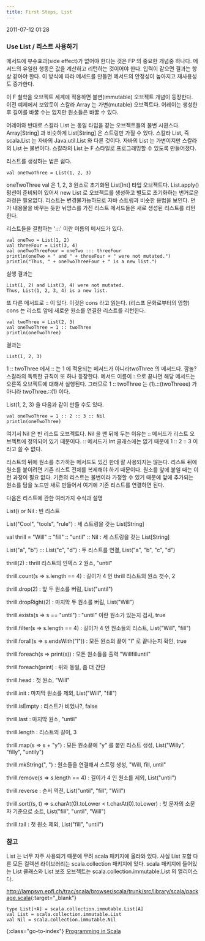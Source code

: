 ```yaml
---
title: First Steps, List
---
```


2011-07-12 01:28

### Use List / 리스트 사용하기

메서드에 부수효과(side effect)가 없어야 한다는 것은 FP 의 중요한 개념중 하나다.
메서드의 유일한 행동은 값을 계산하고 리턴하는 것이어야 한다.
입력이 같으면 결과는 항상 같아야 한다.
이 방식에 따라 메서드를 만들면 메서드의 안정성이 높아지고 재사용성도 증가한다.

이 F 철학을 오브젝트 세계에 적용하면 불변(immutable) 오브젝트 개념이 등장한다.
이전 예제에서 보았듯이 스칼라 Array 는 가변(mutable) 오브젝트다.
어레이는 생성한 후 길이를 바꿀 수는 없지만 원소들은 바꿀 수 있다.

어레이와 반대로 스칼라 List 는 동일 타입을 같는 오브젝트들의 불변 시퀀스다.
Array[String] 과 비슷하게 List[String] 은 스트링만 가질 수 있다.
스칼라 List, 즉 scala.List 는 자바의 Java.util.List 와 다른 것이다.
자바의 List 는 가변이지만 스칼라의 List 는 불변이다.
스칼라의 List 는 F 스타일로 프로그래밍할 수 있도록 만들어졌다.

리스트를 생성하는 법은 쉽다.

    val oneTwoThree = List(1, 2, 3)

oneTwoThree val 은 1, 2, 3 원소로 초기화된 List[Int] 타입 오브젝트다.
List.apply() 펑션이 준비되어 있어서 new List 로 오브젝트를 생성하고 별도로 초기화하는 번거로운 과정은 필요없다.
리스트는 변경불가능하므로 자바 스트링과 비슷한 용법을 보인다.
먼가 내용물을 바꾸는 듯한 뉘앙스를 가진 리스트 메서드들은 새로 생성된 리스트를 리턴한다.

리스트들을 결합하는 ':::' 이란 이름의 메서드가 있다.

    val oneTwo = List(1, 2)
    val threeFour = List(3, 4)
    val oneTwoThreeFour = oneTwo ::: threeFour
    println(oneTwo + " and " + threeFour + " were not mutated.")
    println("Thus, " + oneTwoThreeFour + " is a new list.")

실행 결과는

    List(1, 2) and List(3, 4) were not mutated.
    Thus, List(1, 2, 3, 4) is a new list.

또 다른 메서드로 :: 이 있다. 이것은 cons 라고 읽는다. (리스프 문화로부터의 영향)
cons 는 리스트 앞에 새로운 원소를 연결한 리스트를 리턴한다.

    val twoThree = List(2, 3)
    val oneTwoThree = 1 :: twoThree
    println(oneTwoThree)

결과는

    List(1, 2, 3)

1 :: twoThree 에서 :: 는 1 에 적용되는 메서드가 아니라twoThree 의 메서드다. 깜놀?
스칼라의 독특한 규칙이 또 하나 등장한다.
메서드 이름이 : 으로 끝나면 해당 메서드는 오른쪽 오브젝트에 대해서 실행된다.
그러므로 1 :: twoThree 는 (1).::(twoThreee) 가 아니라 twoThree.::(1) 이다.

List(1, 2, 3) 을 다음과 같이 만들 수도 있다.

    val oneTwoThree = 1 :: 2 :: 3 :: Nil
    println(oneTwoThree)

여기서 Nil 은 빈 리스트 오브젝트다.
Nil 을 맨 뒤에 두는 이유는 :: 메서드가 리스트 오브젝트에 정의되어 있기 때문이다.
:: 메서드가 Int 클래스에는 없기 때문에 1 :: 2 :: 3 이라고 쓸 수 없다.

리스트의 뒤에 원소를 추가하는 메서드도 있긴 한데 잘 사용되지는 않는다.
리스트 뒤에 원소를 붙이려면 기존 리스트 전체를 복제해야 하기 때문이다.
원소를 앞에 붙일 때는 이런 과정이 필요 없다.
기존의 리스트는 불변이라 가정할 수 있기 때문에
앞에 추가되는 원소를 담을 노드만 새로 만들어서 여기에 기존 리스트를 연결하면 된다.

다음은 리스트에 관한 여러가지 수식과 설명

List() or Nil : 빈 리스트

List("Cool", "tools", "rule") : 세 스트링을 갖는 List[String]

val thrill = "Will" :: "fill" :: "until" :: Nil : 세 스트링을 갖는 List[String]

List("a", "b") ::: List("c", "d") : 두 리스트를 연결, List("a", "b", "c", "d")

thrill(2) : thrill 리스트의 인덱스 2 원소, "until"

thrill.count(s => s.length == 4) : 길이가 4 인 thrill 리스트의 원소 갯수, 2

thrill.drop(2) : 앞 두 원소를 버림, List("until")

thrill.dropRight(2) : 마지막 두 원소를 버림, List("Will")

thrill.exists(s => s == "until") : "until" 이란 원소가 있는지 검사, true

thrill.filter(s => s.length == 4) : 길이가 4 인 원소들의 리스트, List("Will", "fill")

thrill.forall(s => s.endsWith("l")) : 모든 원소의 끝이 "l" 로 끝나는지 확인, true

thrill.foreach(s => print(s)) : 모든 원소들을 출력 "Willfilluntil"

thrill.foreach(print) : 위와 동일, 좀 더 간단

thrill.head : 첫 원소, "Will"

thrill.init : 마지막 원소를 제외, List("Will", "fill")

thrill.isEmpty : 리스트가 비었나?, false

thrill.last : 마지막 원소, "until"

thrill.length : 리스트의 길이, 3

thrill.map(s => s + "y") : 모든 원소끝에 "y" 를 붙인 리스트 생성, List("Willy", "filly", "untily")

thrill.mkString(", ") : 원소들을 연결해서 스트링 생성, "Will, fill, until"

thrill.remove(s => s.length == 4) : 길이가 4 인 원소를 제외, List("until")

thrill.reverse : 순서 역전, List("until", "fill", "Will")

thrill.sort((s, t) => s.charAt(0).toLower < t.charAt(0).toLower) : 첫 문자의 소문자 기준으로 소트, List("fill", "until", "Will")

thrill.tail : 첫 원소 제외, List("fill", "until")


### 참고

List 는 너무 자주 사용되기 때문에 무려 scala 패키지에 올라와 있다.
사실 List 포함 다른 모든 컬렉션 라이브러리는 scala.collection 패키지에 있다.
scala 패키지에 들어있는 List 클래스와 List 보조 오브젝트는 scala.collection.immutable.List 의 앨리어스다.

<http://lampsvn.epfl.ch/trac/scala/browser/scala/trunk/src/library/scala/package.scala>{:target="_blank"}

    type List[+A] = scala.collection.immutable.List[A]
    val List = scala.collection.immutable.List
    val Nil = scala.collection.immutable.Nil


{:class="go-to-index"}
[Programming in Scala](index)
